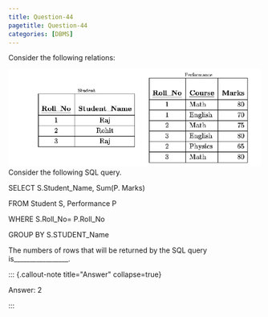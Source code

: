 ```yaml
---
title: Question-44
pagetitle: Question-44
categories: [DBMS]
---
```


Consider the following relations:

![](./q44.png)
Consider the following SQL query.

SELECT S.Student\_Name, Sum(P. Marks) 

FROM Student S, Performance P

WHERE S.Roll\_No\= P.Roll\_No

GROUP BY S.STUDENT\_Name

The numbers of rows that will be returned by the SQL query is\_\_\_\_\_\_\_\_\_\_\_\_\_\_\_\_\_.

::: {.callout-note title="Answer" collapse=true}

Answer: 2

:::

